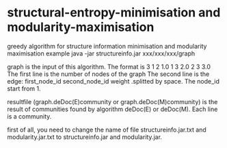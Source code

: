 # structural-entropy-minimisation and modularity-maximisation
greedy algorithm for structure information minimisation and modularity maximisation
example
java -jar structureinfo.jar xxx/xxx/xxx/graph

graph is the input of this algorithm. The format is
3
1 2 1.0
1 3 2.0
2 3 3.0
The first line is the number of nodes of the graph
The second line is the edge: first_node_id second_node_id weight
.splitted by space. The node_id start from 1.

resultfile (graph.deDoc(E)community or graph.deDoc(M)community) is the result of communities found by algorithm deDoc(E) or deDoc(M). Each line is a community.


first of all, you need to change the name of file structureinfo.jar.txt and modularity.jar.txt to structureinfo.jar and modularity.jar.
